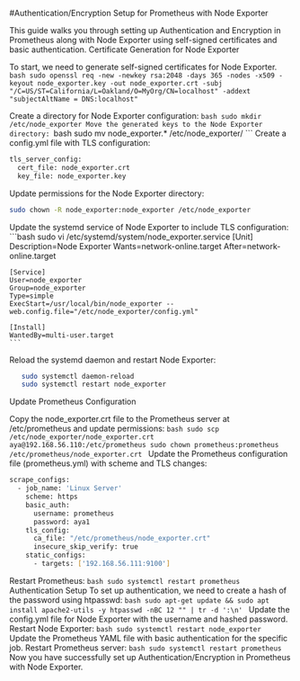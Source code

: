 #Authentication/Encryption Setup for Prometheus with Node Exporter

This guide walks you through setting up Authentication and Encryption in Prometheus along with Node Exporter using self-signed certificates and basic authentication.
Certificate Generation for Node Exporter
              
To start, we need to generate self-signed certificates for Node Exporter.
    ```bash
    sudo openssl req -new -newkey rsa:2048 -days 365 -nodes -x509 -keyout node_exporter.key -out node_exporter.crt -subj 
    "/C=US/ST=California/L=Oakland/O=MyOrg/CN=localhost" -addext "subjectAltName = DNS:localhost"
    ```

Create a directory for Node Exporter configuration:
    ```bash
    sudo mkdir /etc/node_exporter
Move the generated keys to the Node Exporter directory:
    ```bash
    sudo mv node_exporter.* /etc/node_exporter/
    ```
Create a config.yml file with TLS configuration:
```bash
tls_server_config:
  cert_file: node_exporter.crt
  key_file: node_exporter.key
``` 
Update permissions for the Node Exporter directory:
  ```bash 
  sudo chown -R node_exporter:node_exporter /etc/node_exporter
  ```
Update the systemd service of Node Exporter to include TLS configuration:
    ```bash
    sudo vi /etc/systemd/system/node_exporter.service
    [Unit]
    Description=Node Exporter
    Wants=network-online.target
    After=network-online.target
    
    [Service]
    User=node_exporter
    Group=node_exporter
    Type=simple
    ExecStart=/usr/local/bin/node_exporter --web.config.file="/etc/node_exporter/config.yml"
    
    [Install]
    WantedBy=multi-user.target
    ```
Reload the systemd daemon and restart Node Exporter:
  ```bash
     sudo systemctl daemon-reload
     sudo systemctl restart node_exporter
  ```
Update Prometheus Configuration

Copy the node_exporter.crt file to the Prometheus server at /etc/prometheus and update permissions:
    ```bash
    sudo scp /etc/node_exporter/node_exporter.crt aya@192.168.56.110:/etc/prometheus
    sudo chown prometheus:prometheus /etc/prometheus/node_exporter.crt
    ```
Update the Prometheus configuration file (prometheus.yml) with scheme and TLS changes:
```bash
scrape_configs:
  - job_name: 'Linux Server'
    scheme: https
    basic_auth:
      username: prometheus
      password: aya1
    tls_config:
      ca_file: "/etc/prometheus/node_exporter.crt"
      insecure_skip_verify: true
    static_configs:
      - targets: ['192.168.56.111:9100']
 ```
Restart Prometheus:
     ```bash
     sudo systemctl restart prometheus
     ```
Authentication Setup
To set up authentication, we need to create a hash of the password using htpasswd:
    ```bash
    sudo apt-get update && sudo apt install apache2-utils -y
    htpasswd -nBC 12 "" | tr -d ':\n'
    ```
Update the config.yml file for Node Exporter with the username and hashed password.
Restart Node Exporter:
    ```bash
    sudo systemctl restart node_exporter
    ```
Update the Prometheus YAML file with basic authentication for the specific job.
Restart Prometheus server:
    ```bash
    sudo systemctl restart prometheus
    ```
Now you have successfully set up Authentication/Encryption in Prometheus with Node Exporter.
